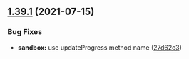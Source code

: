 ## [1.39.1](https://github.com/taskforcesh/bullmq/compare/v1.39.0...v1.39.1) (2021-07-15)


### Bug Fixes

* **sandbox:** use updateProgress method name ([27d62c3](https://github.com/taskforcesh/bullmq/commit/27d62c32b2fac091b2700d6077de593c9fda4c22))
